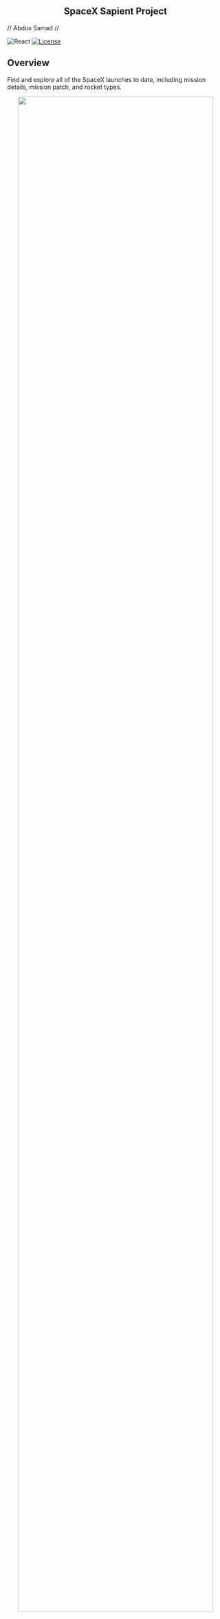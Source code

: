<h2 align="center">SpaceX Sapient Project</h2>

// Abdus Samad //

![React](https://img.shields.io/badge/react.js-16.3.2-brightgreen.svg)
[![License](https://img.shields.io/badge/license-MIT-blue.svg)](https://opensource.org/licenses/MIT)

## Overview
Find and explore all of the SpaceX launches to date, including mission details, mission patch, and rocket types.

<p align="center"><img width=95% src="https://lh6.googleusercontent.com/V89XOZPCr1ltFinowOo_dg4SPxHBOVbTeFmlqvCtELbziviR7-ucSDSvz2IlaeqH278N48jrNUAW1tu8LMrP=w2880-h1370-rw"></p>

## Fetch request
This app populates state with data from the SpaceX API through this fetch request in App.js

```javascript
componentDidMount() {
  fetch('https://api.spacexdata.com/v3/launches?limit=100')
  .then(x => x.json())
  .then((launchData) => {
    this.setState({
          launches: launchData,
          filteredCustomers: launchData,
          filteredRockets: launchData
      });
  })
}
```
<br>

## Install
This app requires React and NPM Pacakegs React.  

<br>

https://www.npmjs.com/package/react  

https://www.npmjs.com/package/react-dom  

<br>

After installing dependencies, run a SpaceX-sapient local server. From the app directory...
```javascript
npm start
```

<br>

## Search
Using the 'Search Missions' bar, type a name to search by mission name.
<p align="center"><img width=95% src="https://drive.google.com/uc?id=1M2n8N8uxu58JvCoso3pKxfg4-rr87XD9"></p>

<br>

## Mission Details
Click on the mission patch to display launch details.
<p align="center"><img width=95% src="https://drive.google.com/uc?id=1RSgLJRbI6IRsOiaf_wrE4tNMzG7h13B4"></p>

<br>

## Sort Launch and Land successful missions
Filter out unsuccessful missions with the switch under the search bar.
<p align="center"><img width=95% src="https://lh4.googleusercontent.com/0nNaYHP6KLfCBYa7Wiu_KPkzhLibBke5OYDA8TYhDrGE2ACFhT8X0mY-tqqcmM-GkEJAVPW_KR8Svucl_zJb=w2880-h862-rw"></p>

The below function handles this filter.
```javascript
  handleCheckForLandings = () => {
    fetch('https://api.spacexdata.com/v3/launches?limit=100&land_success=true&launch_success=true')
    .then(x => x.json())
    .then((landData) => {
      this.setState({
        launches : landData,
        filteredCustomers: landData,
        filteredRockets: landData,
        successfulAndLand: !this.state.successfulAndLand,
        });
    });
}
```

<br>

## Filter Land successful missions
Filter out Land successful missions.
<p align="center"><img width=95% src="https://lh3.googleusercontent.com/88rya4bCGclPsG2VAUyqoLC3iQ3Dk7Yw_NB8j5A-tF6l21IpJHaeuyA752cb8gktQ98EYuMfIh1TCrJpaSAM=w2880-h1370-rw"></p>

The below function handles this filter.
```javascript
  handleCheck = () => {
    fetch('https://api.spacexdata.com/v3/launches?limit=100&land_success=true')
    .then(x => x.json())
    .then((landData) => {
      this.setState({
        launches : landData,
        filteredCustomers: landData,
        filteredRockets: landData,
        successfulOnly: !this.state.successfulOnly
      });
    });
  }
```

<br>

## Acknowledgements
SpaceX open and free API  

https://api.spacexdata.com/v3/launches?limit=100

<br>

## License
MIT

<br>

